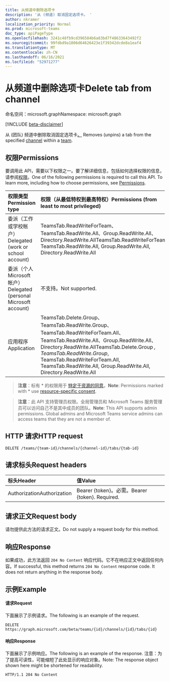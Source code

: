 ```yaml
---
title: 从频道中删除选项卡
description: '从 (频道) 取消固定选项卡。 '
author: nkramer
localization_priority: Normal
ms.prod: microsoft-teams
doc_type: apiPageType
ms.openlocfilehash: 3241c48fb9cd396584b6a83bd7f48633643492f2
ms.sourcegitcommit: 99fdbd9a1806d64626423e1f39342dcde8a1eaf4
ms.translationtype: MT
ms.contentlocale: zh-CN
ms.lasthandoff: 06/16/2021
ms.locfileid: "52971277"
---
```

# <a name="delete-tab-from-channel"></a><span data-ttu-id="9baa8-103">从频道中删除选项卡</span><span class="sxs-lookup"><span data-stu-id="9baa8-103">Delete tab from channel</span></span>

<span data-ttu-id="9baa8-104">命名空间：microsoft.graph</span><span class="sxs-lookup"><span data-stu-id="9baa8-104">Namespace: microsoft.graph</span></span>

[!INCLUDE [beta-disclaimer](../../includes/beta-disclaimer.md)]

<span data-ttu-id="9baa8-105">从 (团队) 频道中删除取消固定选项卡[。](../resources/team.md) [](../resources/channel.md)</span><span class="sxs-lookup"><span data-stu-id="9baa8-105">Removes (unpins) a tab from the specified [channel](../resources/channel.md) within a [team](../resources/team.md).</span></span> 

## <a name="permissions"></a><span data-ttu-id="9baa8-106">权限</span><span class="sxs-lookup"><span data-stu-id="9baa8-106">Permissions</span></span>
<span data-ttu-id="9baa8-p101">要调用此 API，需要以下权限之一。要了解详细信息，包括如何选择权限的信息，请参阅[权限](/graph/permissions-reference)。</span><span class="sxs-lookup"><span data-stu-id="9baa8-p101">One of the following permissions is required to call this API. To learn more, including how to choose permissions, see [Permissions](/graph/permissions-reference).</span></span>

|<span data-ttu-id="9baa8-109">权限类型</span><span class="sxs-lookup"><span data-stu-id="9baa8-109">Permission type</span></span>      | <span data-ttu-id="9baa8-110">权限（从最低特权到最高特权）</span><span class="sxs-lookup"><span data-stu-id="9baa8-110">Permissions (from least to most privileged)</span></span>              |
|:--------------------|:---------------------------------------------------------|
|<span data-ttu-id="9baa8-111">委派（工作或学校帐户）</span><span class="sxs-lookup"><span data-stu-id="9baa8-111">Delegated (work or school account)</span></span> |  <span data-ttu-id="9baa8-112">TeamsTab.ReadWriteForTeam、TeamsTab.ReadWrite.All、Group.ReadWrite.All、Directory.ReadWrite.All</span><span class="sxs-lookup"><span data-stu-id="9baa8-112">TeamsTab.ReadWriteForTeam, TeamsTab.ReadWrite.All, Group.ReadWrite.All, Directory.ReadWrite.All</span></span> |
|<span data-ttu-id="9baa8-113">委派（个人 Microsoft 帐户）</span><span class="sxs-lookup"><span data-stu-id="9baa8-113">Delegated (personal Microsoft account)</span></span> | <span data-ttu-id="9baa8-114">不支持。</span><span class="sxs-lookup"><span data-stu-id="9baa8-114">Not supported.</span></span>    |
|<span data-ttu-id="9baa8-115">应用程序</span><span class="sxs-lookup"><span data-stu-id="9baa8-115">Application</span></span> | <span data-ttu-id="9baa8-116">TeamsTab.Delete.Group、TeamsTab.ReadWrite.Group、TeamsTab.ReadWriteForTeam.All、TeamsTab.ReadWrite.All、Group.ReadWrite.All、Directory.ReadWrite.All</span><span class="sxs-lookup"><span data-stu-id="9baa8-116">TeamsTab.Delete.Group *, TeamsTab.ReadWrite.Group*, TeamsTab.ReadWriteForTeam.All, TeamsTab.ReadWrite.All, Group.ReadWrite.All, Directory.ReadWrite.All</span></span> |

> <span data-ttu-id="9baa8-117">**注意**：标有 \* 的权限用于 [特定于资源的同意]( https://aka.ms/teams-rsc)。</span><span class="sxs-lookup"><span data-stu-id="9baa8-117">**Note**: Permissions marked with \* use [resource-specific consent]( https://aka.ms/teams-rsc).</span></span>

> <span data-ttu-id="9baa8-p102">**注意**：此 API 支持管理员权限。全局管理员和 Microsoft Teams 服务管理员可以访问自己不是其中成员的团队。</span><span class="sxs-lookup"><span data-stu-id="9baa8-p102">**Note**: This API supports admin permissions. Global admins and Microsoft Teams service admins can access teams that they are not a member of.</span></span>

## <a name="http-request"></a><span data-ttu-id="9baa8-120">HTTP 请求</span><span class="sxs-lookup"><span data-stu-id="9baa8-120">HTTP request</span></span>
<!-- { "blockType": "ignored" } -->
```http
DELETE /teams/{team-id}/channels/{channel-id}/tabs/{tab-id}
```

## <a name="request-headers"></a><span data-ttu-id="9baa8-121">请求标头</span><span class="sxs-lookup"><span data-stu-id="9baa8-121">Request headers</span></span>
| <span data-ttu-id="9baa8-122">标头</span><span class="sxs-lookup"><span data-stu-id="9baa8-122">Header</span></span>       | <span data-ttu-id="9baa8-123">值</span><span class="sxs-lookup"><span data-stu-id="9baa8-123">Value</span></span> |
|:---------------|:--------|
| <span data-ttu-id="9baa8-124">Authorization</span><span class="sxs-lookup"><span data-stu-id="9baa8-124">Authorization</span></span>  | <span data-ttu-id="9baa8-p103">Bearer {token}。必需。</span><span class="sxs-lookup"><span data-stu-id="9baa8-p103">Bearer {token}. Required.</span></span>  |

## <a name="request-body"></a><span data-ttu-id="9baa8-127">请求正文</span><span class="sxs-lookup"><span data-stu-id="9baa8-127">Request body</span></span>
<span data-ttu-id="9baa8-128">请勿提供此方法的请求正文。</span><span class="sxs-lookup"><span data-stu-id="9baa8-128">Do not supply a request body for this method.</span></span>

## <a name="response"></a><span data-ttu-id="9baa8-129">响应</span><span class="sxs-lookup"><span data-stu-id="9baa8-129">Response</span></span>

<span data-ttu-id="9baa8-p104">如果成功，此方法返回 `204 No Content` 响应代码。它不在响应正文中返回任何内容。</span><span class="sxs-lookup"><span data-stu-id="9baa8-p104">If successful, this method returns `204 No Content` response code. It does not return anything in the response body.</span></span>

## <a name="example"></a><span data-ttu-id="9baa8-132">示例</span><span class="sxs-lookup"><span data-stu-id="9baa8-132">Example</span></span>
#### <a name="request"></a><span data-ttu-id="9baa8-133">请求</span><span class="sxs-lookup"><span data-stu-id="9baa8-133">Request</span></span>
<span data-ttu-id="9baa8-134">下面展示了示例请求。</span><span class="sxs-lookup"><span data-stu-id="9baa8-134">The following is an example of the request.</span></span>
<!-- {
  "blockType": "ignored",
  "name": "get_team"
}-->
```http
DELETE https://graph.microsoft.com/beta/teams/{id}/channels/{id}/tabs/{id}
```
#### <a name="response"></a><span data-ttu-id="9baa8-135">响应</span><span class="sxs-lookup"><span data-stu-id="9baa8-135">Response</span></span>
<span data-ttu-id="9baa8-136">下面展示了示例响应。</span><span class="sxs-lookup"><span data-stu-id="9baa8-136">The following is an example of the response.</span></span> <span data-ttu-id="9baa8-137">注意：为了提高可读性，可能缩短了此处显示的响应对象。</span><span class="sxs-lookup"><span data-stu-id="9baa8-137">Note: The response object shown here might be shortened for readability.</span></span>
```http
HTTP/1.1 204 No Content
```

<!-- uuid: 8fcb5dbc-d5aa-4681-8e31-b001d5168d79
2015-10-25 14:57:30 UTC -->
<!--
{
  "type": "#page.annotation",
  "description": "Delete tab from channel",
  "keywords": "",
  "section": "documentation",
  "tocPath": "",
  "suppressions": []
}
-->


